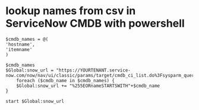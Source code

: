 # lookup names from csv in ServiceNow CMDB with powershell

```
$cmdb_names = @(
'hostname',
'itemname'
)

$cmdb_names
$Global:snow_url = "https://YOURTENANT.service-now.com/now/nav/ui/classic/params/target/cmdb_ci_list.do%3Fsysparm_query%3D"+$cmdb_names[0]
    foreach ($cmdb_name in $cmdb_names) {
    $Global:snow_url += "%255EORnameSTARTSWITH"+$cmdb_name
}

start $Global:snow_url
```

